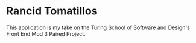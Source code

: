 # Rancid Tomatillos
This application is my take on the Turing School of Software and Design's Front End Mod 3 Paired Project.